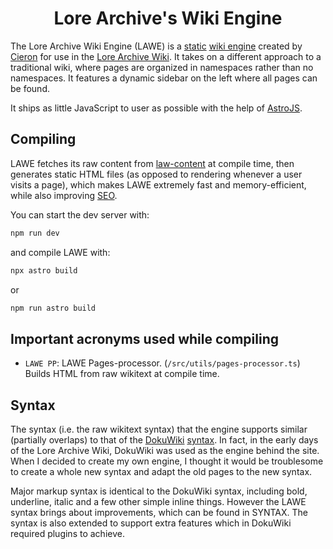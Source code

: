 <div align="center">

# Lore Archive's Wiki Engine

</div>

The Lore Archive Wiki Engine (LAWE) is a [static](https://en.wikipedia.org/wiki/Static_site_generator) [wiki engine](https://en.wikipedia.org/wiki/Wiki_software) created by [Cieron](https://github.com/Cirrow) for use in the [Lore Archive Wiki](https://lorearchive.org). It takes on a different approach to a traditional wiki, where pages are organized in namespaces rather than no namespaces. It features a dynamic sidebar on the left where all pages can be found.


It ships as little JavaScript to user as possible with the help of [AstroJS](https://astro.build/).


## Compiling
LAWE fetches its raw content from [law-content](https://github.com/lorearchive/law-content) at compile time, then generates static HTML files (as opposed to rendering whenever a user visits a page), which makes LAWE extremely fast and memory-efficient, while also improving [SEO](https://en.wikipedia.org/wiki/Search_engine_optimization).

You can start the dev server with:

```bash
npm run dev
```

and compile LAWE with:

```bash
npx astro build
```

or

```bash
npm run astro build
```



## Important acronyms used while compiling
- `LAWE PP`: LAWE Pages-processor. (`/src/utils/pages-processor.ts`) Builds HTML from raw wikitext at compile time.

## Syntax
The syntax (i.e. the raw wikitext syntax) that the engine supports similar (partially overlaps) to that of the [DokuWiki](https://www.dokuwiki.org/dokuwiki) [syntax](https://www.dokuwiki.org/wiki:syntax). In fact, in the early days of the Lore Archive Wiki, DokuWiki was used as the engine behind the site. When I decided to create my own engine, I thought it would be troublesome to create a whole new syntax and adapt the old pages to the new syntax.

Major markup syntax is identical to the DokuWiki syntax, including bold, underline, italic and a few other simple inline things. However the LAWE syntax brings about improvements, which can be found in SYNTAX. The syntax is also extended to support extra features which in DokuWiki required plugins to achieve.
